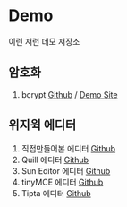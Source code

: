 # Demo

이런 저런 데모 저장소


## 암호화

1. bcrypt [Github](https://github.com/hiio420official/demo/tree/main/nodejs/bcrypt) / [Demo Site](https://hiio420.com/demo/bcrypt)

## 위지윅 에디터

1. 직접만들어본 에디터 [Github](https://github.com/hiio420official/demo/tree/main/web/wysiwyg/custom_demo)
2. Quill 에디터 [Github](https://github.com/hiio420official/demo/tree/main/web/wysiwyg/quill_demo)
3. Sun Editor 에디터 [Github](https://github.com/hiio420official/demo/tree/main/web/wysiwyg/suneditor_demo)
4. tinyMCE 에디터 [Github](https://github.com/hiio420official/demo/tree/main/web/wysiwyg/tiny_demo)
5. Tipta 에디터 [Github](https://github.com/hiio420official/demo/tree/main/web/wysiwyg/tiptap)